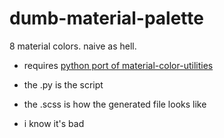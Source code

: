 # dumb-material-palette
8 material colors. naive as hell.

- requires [python port of material-color-utilities](https://github.com/avanisubbiah/material-color-utilities-python)
- the .py is the script
- the .scss is how the generated file looks like

- i know it's bad
